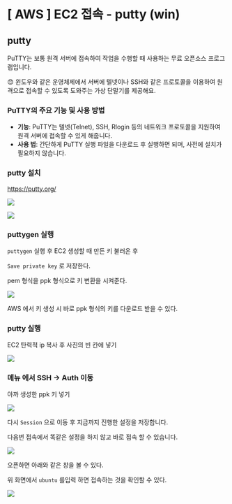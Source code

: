 # [ AWS ] EC2 접속 - putty (win)
## putty

PuTTY는 보통 원격 서버에 접속하여 작업을 수행할 때 사용하는 무료 오픈소스 프로그램입니다. 

😊 윈도우와 같은 운영체제에서 서버에 텔넷이나 SSH와 같은 프로토콜을 이용하여 원격으로 접속할 수 있도록 도와주는 가상 단말기를 제공해요.

### PuTTY의 주요 기능 및 사용 방법
- **기능**: PuTTY는 텔넷(Telnet), SSH, Rlogin 등의 네트워크 프로토콜을 지원하여 원격 서버에 접속할 수 있게 해줍니다. 
- **사용 법**: 간단하게 PuTTY 실행 파일을 다운로드 후 실행하면 되며, 사전에 설치가 필요하지 않습니다. 

### putty 설치
https://putty.org/

![](https://i.imgur.com/jHhh4eO.png)

![](https://i.imgur.com/gnruans.png)

### puttygen 실행
`puttygen` 실행 후 EC2 생성할 때 만든 키 불러온 후 

`Save private key` 로 저장한다.

pem 형식을 ppk 형식으로 키 변환을 시켜준다.

![](https://i.imgur.com/Pxjb3pb.png)


AWS 에서 키 생성 시 바로 ppk 형식의 키를 다운로드 받을 수 있다.

### putty 실행
EC2 탄력적 ip 복사 후 사진의 빈 칸에 넣기

![](https://i.imgur.com/v4UySt8.png)

### 메뉴 에서 SSH -> Auth 이동
아까 생성한 ppk 키 넣기

![](https://i.imgur.com/Idv6Cza.png)

다시 `Session` 으로 이동 후 지금까지 진행한 설정을 저장합니다.

다음번 접속에서 똑같은 설정을 하지 않고 바로 접속 할 수 있습니다.

![](https://i.imgur.com/wjPYJIJ.png)

오픈하면 아래와 같은 창을 볼 수 있다.

위 화면에서 `ubuntu` 를입력 하면 접속하는 것을 확인할 수 있다.

![](https://i.imgur.com/xK9ZKem.png)
